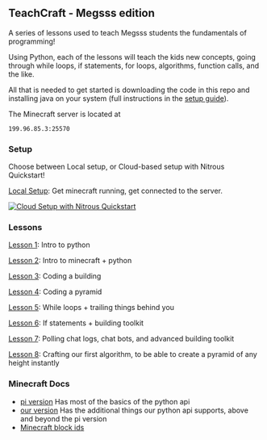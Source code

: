 ## TeachCraft - Megsss edition

A series of lessons used to teach Megsss students the fundamentals of programming!

Using Python, each of the lessons will teach the kids new concepts, going through while loops, if statements, for loops,  algorithms, function calls, and the like.

All that is needed to get started is downloading the code in this repo and installing java on your system (full instructions in the [setup guide](https://github.com/teachthenet/TeachCraft-Challenges/blob/master/setup.md)).

The Minecraft server is located at
```
199.96.85.3:25570
```

### Setup

Choose between Local setup, or Cloud-based setup with Nitrous Quickstart!

[Local Setup](https://github.com/teachthenet/Megsss/blob/master/setup.md): Get minecraft running, get connected to the server.

[![Cloud Setup with Nitrous Quickstart](https://nitrous-image-icons.s3.amazonaws.com/quickstart.svg)](https://www.nitrous.io/quickstart)

### Lessons


[Lesson 1](https://github.com/teachthenet/Megsss/blob/master/lessons/1_intro_to_python.md): Intro to python

[Lesson 2](https://github.com/teachthenet/Megsss/blob/master/lessons/2_intro_to_minecraft.md): Intro to minecraft + python

[Lesson 3](https://github.com/teachthenet/Megsss/blob/master/lessons/3_code_a_basic_building.md): Coding a building

[Lesson 4](https://github.com/teachthenet/Megsss/blob/master/lessons/4_code_a_pyramid.md): Coding a pyramid

[Lesson 5](https://github.com/teachthenet/Megsss/blob/master/lessons/5_infinite_while_loop.md): While loops + trailing things behind you

[Lesson 6](https://github.com/teachthenet/Megsss/blob/master/lessons/6_if_statements_rawinput.md): If statements + building toolkit

[Lesson 7](https://github.com/teachthenet/Megsss/blob/master/lessons/7_for_loops_and_polling_chat.md): Polling chat logs, chat bots, and advanced building toolkit

[Lesson 8](https://github.com/teachthenet/Megsss/blob/master/lessons/8_pyramid_algorithm.md): Crafting our first algorithm, to be able to create a pyramid of any height instantly

### Minecraft Docs
- [pi version](http://www.stuffaboutcode.com/p/minecraft-api-reference.html) Has most of the basics of the python api
- [our version](https://github.com/zhuowei/RaspberryJuice) Has the additional things our python api supports, above and beyond the pi version
- [Minecraft block ids](http://minecraft-ids.grahamedgecombe.com/)
